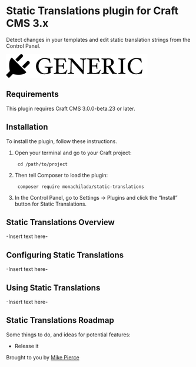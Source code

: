 # Static Translations plugin for Craft CMS 3.x

Detect changes in your templates and edit static translation strings from the Control Panel.

![Screenshot](resources/img/plugin-logo.png)

## Requirements

This plugin requires Craft CMS 3.0.0-beta.23 or later.

## Installation

To install the plugin, follow these instructions.

1. Open your terminal and go to your Craft project:

        cd /path/to/project

2. Then tell Composer to load the plugin:

        composer require monachilada/static-translations

3. In the Control Panel, go to Settings → Plugins and click the “Install” button for Static Translations.

## Static Translations Overview

-Insert text here-

## Configuring Static Translations

-Insert text here-

## Using Static Translations

-Insert text here-

## Static Translations Roadmap

Some things to do, and ideas for potential features:

* Release it

Brought to you by [Mike Pierce](https://michaelpierce.trade/)
